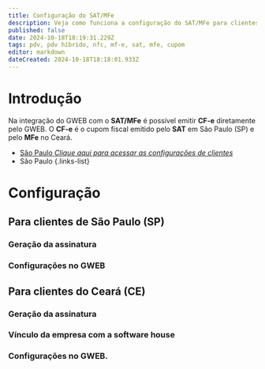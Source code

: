 ```yaml
---
title: Configuração do SAT/MFe
description: Veja como funciona a configuração do SAT/MFe para clientes de São Paulo (SP) e Ceará (CE) no GWEB.
published: false
date: 2024-10-18T18:19:31.229Z
tags: pdv, pdv híbrido, nfc, mf-e, sat, mfe, cupom
editor: markdown
dateCreated: 2024-10-18T18:18:01.933Z
---
```


# Introdução
Na integração do GWEB com o **SAT/MFe** é possível emitir **CF-e** diretamente pelo GWEB. O **CF-e** é o cupom fiscal emitido pelo **SAT** em São Paulo (SP) e pelo **MFe** no Ceará.

- [São Paulo *Clique aqui para acessar as configurações de clientes*](#para-clientes-de-s%C3%A3o-paulo-sp)
- São Paulo
{.links-list}

# Configuração
## Para clientes de São Paulo (SP)

### Geração da assinatura

### Configurações no GWEB

## Para clientes do Ceará (CE)

### Geração da assinatura

### Vínculo da empresa com a software house

### Configurações no GWEB.
